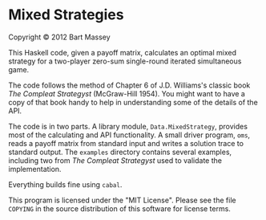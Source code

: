 # Mixed Strategies
Copyright © 2012 Bart Massey

This Haskell code, given a payoff matrix, calculates an
optimal mixed strategy for a two-player zero-sum
single-round iterated simultaneous game.

The code follows the method of Chapter 6 of J.D. Williams's
classic book *The Compleat Strategyst* (McGraw-Hill
1954). You might want to have a copy of that book handy to
help in understanding some of the details of the API.

The code is in two parts. A library module,
`Data.MixedStrategy`, provides most of the calculating and
API functionality. A small driver program, `oms`, reads a
payoff matrix from standard input and writes a solution
trace to standard output. The `examples` directory contains
several examples, including two from *The Compleat
Strategyst* used to validate the implementation.

Everything builds fine using `cabal`.

This program is licensed under the "MIT License".  Please
see the file `COPYING` in the source distribution of this
software for license terms.
